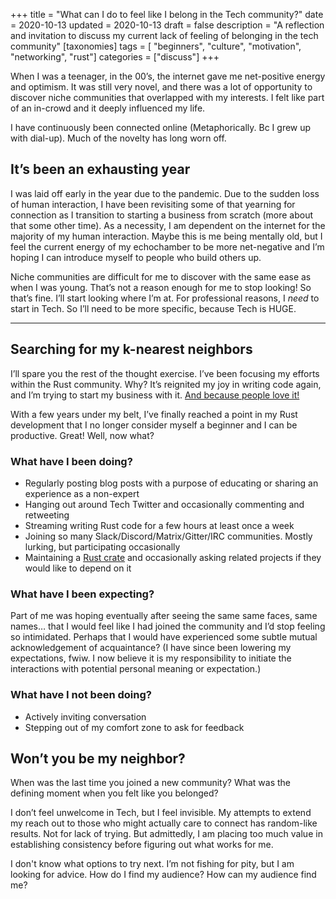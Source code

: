 +++
title = "What can I do to feel like I belong in the Tech community?"
date = 2020-10-13
updated = 2020-10-13
draft = false 
description = "A reflection and invitation to discuss my current lack of feeling of belonging in the tech community"
[taxonomies]
tags = [ "beginners", "culture", "motivation", "networking", "rust"] 
categories = ["discuss"]
+++

When I was a teenager, in the 00’s, the internet gave me net-positive energy and optimism. It was still very novel, and there was a lot of opportunity to discover niche communities that overlapped with my interests. I felt like part of an in-crowd and it deeply influenced my life.

I have continuously been connected online (Metaphorically. Bc I grew up with dial-up). Much of the novelty has long worn off.

## It’s been an exhausting year

I was laid off early in the year due to the pandemic. Due to the sudden loss of human interaction, I have been revisiting some of that yearning for connection as I transition to starting a business from scratch (more about that some other time). As a necessity, I am dependent on the internet for the majority of my human interaction. Maybe this is me being mentally old, but I feel the current energy of my echochamber to be more net-negative and I’m hoping I can introduce myself to people who build others up. 

Niche communities are difficult for me to discover with the same ease as when I was young. That’s not a reason enough for me to stop looking! So that’s fine. I’ll start looking where I’m at. For professional reasons, I *need* to start in Tech. So I’ll need to be more specific, because Tech is HUGE.

---

## Searching for my k-nearest neighbors

I’ll spare you the rest of the thought exercise. I’ve been focusing my efforts within the Rust community. Why? It’s reignited my joy in writing code again, and I’m trying to start my business with it. [And because people love it!](https://insights.stackoverflow.com/survey/2020#technology-most-loved-dreaded-and-wanted-languages-loved) 

With a few years under my belt, I’ve finally reached a point in my Rust development that I no longer consider myself a beginner and I can be productive. Great! Well, now what?

### What have I been doing?

*   Regularly posting blog posts with a purpose of educating or sharing an experience as a non-expert
*   Hanging out around Tech Twitter and occasionally commenting and retweeting
*   Streaming writing Rust code for a few hours at least once a week
*   Joining so many Slack/Discord/Matrix/Gitter/IRC communities. Mostly lurking, but participating occasionally
*   Maintaining a [Rust crate](https://crates.io/crates/git-url-parse) and occasionally asking related projects if they would like to depend on it

### What have I been expecting?

Part of me was hoping eventually after seeing the same same faces, same names… that I would feel like I had joined the community and I’d stop feeling so intimidated. Perhaps that I would have experienced some subtle mutual acknowledgement of acquaintance? (I have since been lowering my expectations, fwiw. I now believe it is my responsibility to initiate the interactions with potential personal meaning or expectation.)

### What have I not been doing?

*   Actively inviting conversation
*   Stepping out of my comfort zone to ask for feedback

## Won’t you be my neighbor?

When was the last time you joined a new community? What was the defining moment when you felt like you belonged?

I don’t feel unwelcome in Tech, but I feel invisible. My attempts to extend my reach out to those who might actually care to connect has random-like results. Not for lack of trying. But admittedly, I am placing too much value in establishing consistency before figuring out what works for me.

I don't know what options to try next. I’m not fishing for pity, but I am looking for advice. How do I find my audience? How can my audience find me?